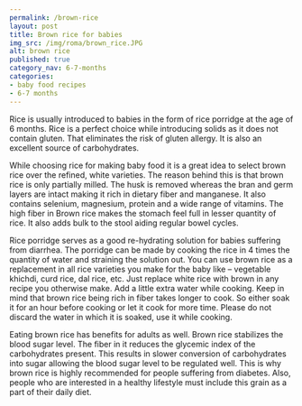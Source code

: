 ```yaml
---
permalink: /brown-rice
layout: post
title: Brown rice for babies
img_src: /img/roma/brown_rice.JPG
alt: brown rice
published: true
category_nav: 6-7-months
categories:
- baby food recipes
- 6-7 months
---
```



<div class="recipe-content">
<p>
Rice is usually introduced to babies in the form of rice porridge at the age of 6 months. Rice is a 
perfect choice while introducing solids as it does not contain gluten. That eliminates the risk of gluten allergy. 
It is also an excellent source of carbohydrates.
</p>
<p>
While choosing rice for making baby food it is a great idea to select brown rice over the refined, white varieties. The reason behind this is 
that brown rice is only partially milled. The husk is removed whereas the bran and germ layers are intact making it rich in dietary fiber and manganese. 
It also contains selenium, magnesium, protein and a wide range of vitamins. 
The high fiber in Brown rice makes the stomach feel full in lesser quantity of rice. It also adds bulk to the stool aiding regular bowel cycles.
</p>
<!--more-->
<p>
Rice porridge serves as a good re-hydrating solution for babies suffering from diarrhea. The porridge can be made by cooking the rice in 4 times 
the quantity of water and straining the solution out.  You can use brown rice as a replacement in all rice varieties you make for the baby like – 
vegetable khichdi, curd rice, dal rice, etc. Just replace white rice with brown in any recipe you otherwise make. 
Add a little extra water while cooking. Keep in mind that brown rice being rich in fiber takes longer to cook. So either soak it for an hour before 
cooking or let it cook for more time. Please do not discard the water in which it is soaked, use it while cooking.
</p>

<p>
Eating brown rice has benefits for adults as well. Brown rice stabilizes the blood sugar level. The fiber in it reduces the glycemic index of the 
carbohydrates present. This results in slower conversion of carbohydrates into sugar allowing the blood sugar level to be regulated well. 
This is why brown rice is highly recommended for people suffering from diabetes. Also, people who are interested in a healthy 
lifestyle must include this grain as a part of their daily diet. 
</p>
</div>
